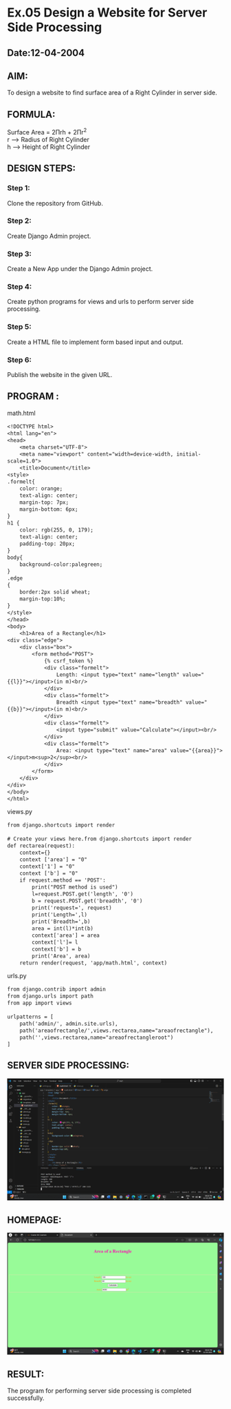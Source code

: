 # Ex.05 Design a Website for Server Side Processing
## Date:12-04-2004

## AIM:
To design a website to find surface area of a Right Cylinder in server side.

## FORMULA:
Surface Area = 2Πrh + 2Πr<sup>2</sup>
<br>r --> Radius of Right Cylinder
<br>h --> Height of Right Cylinder

## DESIGN STEPS:

### Step 1:
Clone the repository from GitHub.

### Step 2:
Create Django Admin project.

### Step 3:
Create a New App under the Django Admin project.

### Step 4:
Create python programs for views and urls to perform server side processing.

### Step 5:
Create a HTML file to implement form based input and output.

### Step 6:
Publish the website in the given URL.

## PROGRAM :
math.html
```
<!DOCTYPE html>
<html lang="en">
<head>
    <meta charset="UTF-8">
    <meta name="viewport" content="width=device-width, initial-scale=1.0">
    <title>Document</title>
<style>
.formelt{
    color: orange;
    text-align: center;
    margin-top: 7px;
    margin-bottom: 6px;
}
h1 {
    color: rgb(255, 0, 179);
    text-align: center;
    padding-top: 20px;
}
body{
    background-color:palegreen;
}
.edge
{
    border:2px solid wheat;
    margin-top:10%;
}
</style>
</head>
<body>
    <h1>Area of a Rectangle</h1>
<div class="edge">
    <div class="box">
        <form method="POST">
            {% csrf_token %}
            <div class="formelt">
                Length: <input type="text" name="length" value="{{l}}"></input>(in m)<br/>
            </div>
            <div class="formelt">
                Breadth <input type="text" name="breadth" value="{{b}}"></input>(in m)<br/>
            </div>
            <div class="formelt">
                <input type="submit" value="Calculate"></input><br/>
            </div>
            <div class="formelt">
                Area: <input type="text" name="area" value="{{area}}"></input>m<sup>2</sup><br/>
            </div>
        </form>
    </div>
</div>
</body>
</html>
```

views.py
```
from django.shortcuts import render

# Create your views here.from django.shortcuts import render
def rectarea(request):
    context={}
    context ['area'] = "0"
    context['1'] = "0"
    context ['b'] = "0"
    if request.method == 'POST':
        print("POST method is used")
        l=request.POST.get('length', '0')
        b = request.POST.get('breadth', '0')
        print('request=', request)
        print('Length=',l)
        print('Breadth=',b)
        area = int(l)*int(b)
        context['area'] = area
        context['l']= l
        context['b'] = b
        print('Area', area)
    return render(request, 'app/math.html', context) 
```
urls.py
```
from django.contrib import admin
from django.urls import path
from app import views

urlpatterns = [
    path('admin/', admin.site.urls),
    path('areaofrectangle/',views.rectarea,name="areaofrectangle"),
    path('',views.rectarea,name="areaofrectangleroot")
]
```
## SERVER SIDE PROCESSING:
![alt text](<Screenshot (490).png>)

## HOMEPAGE:
![alt text](<Screenshot (489).png>)

## RESULT:
The program for performing server side processing is completed successfully.
